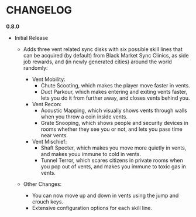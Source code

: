 # CHANGELOG
**0.8.0**
- Initial Release

  - Adds three vent related sync disks with six possible skill lines that can be acquired (by default) from Black Market Sync Clinics, as side job rewards, and (in newly generated cities) around the world randomly:

	  - Vent Mobility:
	    - Chute Scooting, which makes the player move faster in vents.
	    - Duct Parkour, which makes entering and exiting vents faster, lets you do it from further away, and closes vents behind you.
	  - Vent Recon:
	    - Acoustic Mapping, which visually shows vents through walls when you throw a coin inside vents.
	    - Grate Snooping, which shows people and security devices in rooms whether they see you or not, and lets you pass time near vents.
	  - Vent Mischief:
	    - Shaft Specter, which makes you move more quietly in vents, and makes youu immune to cold in vents.
	    - Tunnel Terror, which scares citizens in private rooms when you pop out of vents, and makes you immune to toxic gas in vents.

   - Other Changes:
	   - You can now move up and down in vents using the jump and crouch keys.
	   - Extensive configuration options for each skill line.